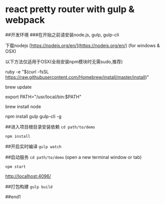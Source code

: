 # react pretty router with gulp & webpack

##开发环境
###在开始之前请安装node.js, gulp, gulp-cli

下载nodejs [https://nodejs.org/en/](https://nodejs.org/en/) (for windows & OSX)

以下方法仅适用于OSX(全局安装npm模块时无需sudo,推荐)

ruby -e "$(curl -fsSL https://raw.githubusercontent.com/Homebrew/install/master/install)"

brew update

export PATH="/usr/local/bin:$PATH"

brew install node

npm install gulp gulp-cli -g


##进入项目根目录安装依赖
`cd path/to/demo`

`npm install`


##开启实时编译
`gulp watch`


##启动服务
`cd path/to/demo` (open a new terminal window or tab)

`npm start`

[http://localhost:4096/](http://localhost:4096/)

##打包构建
`gulp build`


##end1
